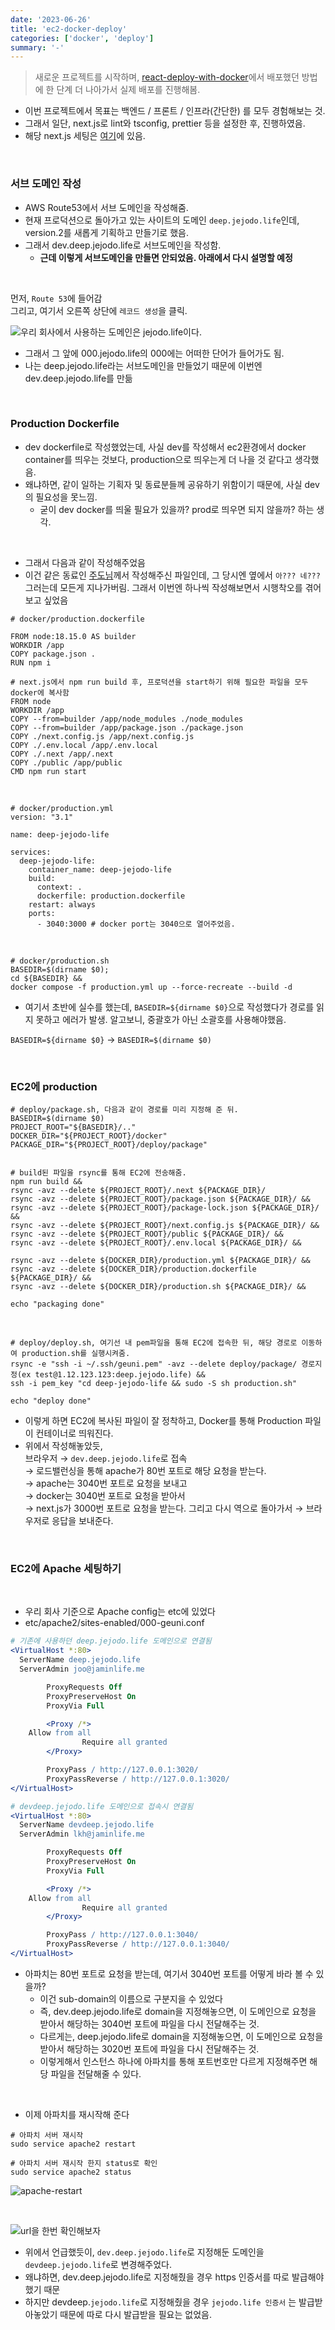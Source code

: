 ```yaml
---
date: '2023-06-26'
title: 'ec2-docker-deploy'
categories: ['docker', 'deploy']
summary: '-'
---
```


> 새로운 프로젝트를 시작하며, [react-deploy-with-docker](https://geuni620.github.io/blog/2023/6/6/react-deploy-with-docker/)에서 배포했던 방법에 한 단계 더 나아가서 실제 배포를 진행해봄.

- 이번 프로젝트에서 목표는 백엔드 / 프론트 / 인프라(간단한) 를 모두 경험해보는 것.
- 그래서 일단, next.js로 lint와 tsconfig, prettier 등을 설정한 후, 진행하였음.
- 해당 next.js 세팅은 [여기](https://github.com/Geuni620/next-boilerplate)에 있음.

<br>

### 서브 도메인 작성

- AWS Route53에서 서브 도메인을 작성해줌.
- 현재 프로덕션으로 돌아가고 있는 사이트의 도메인 `deep.jejodo.life`인데, version.2를 새롭게 기획하고 만들기로 했음.
- 그래서 dev.deep.jejodo.life로 서브도메인을 작성함.
  - **근데 이렇게 서브도메인을 만들면 안되었음. 아래에서 다시 설명할 예정**

<br>

먼저, `Route 53`에 들어감  
그리고, 여기서 오른쪽 상단에 `레코드 생성`을 클릭.

![우리 회사에서 사용하는 도메인은 jejodo.life이다.](./sub-domain.png)

- 그래서 그 앞에 000.jejodo.life의 000에는 어떠한 단어가 들어가도 됨.
- 나는 deep.jejodo.life라는 서브도메인을 만들었기 때문에 이번엔 dev.deep.jejodo.life를 만듦

<br>

### Production Dockerfile

- dev dockerfile로 작성했었는데, 사실 dev를 작성해서 ec2환경에서 docker container를 띄우는 것보다, production으로 띄우는게 더 나을 것 같다고 생각했음.
- 왜냐하면, 같이 일하는 기획자 및 동료분들께 공유하기 위함이기 때문에, 사실 dev의 필요성을 못느낌.
  - 굳이 dev docker를 띄울 필요가 있을까? prod로 띄우면 되지 않을까? 하는 생각.

<br>

- 그래서 다음과 같이 작성해주었음
- 이건 같은 동료인 [주도님](https://github.com/dohyeon2)께서 작성해주신 파일인데, 그 당시엔 옆에서 `아??? 네???` 그러는데 모든게 지나가버림. 그래서 이번엔 하나씩 작성해보면서 시행착오를 겪어보고 싶었음

```DOCKER
# docker/production.dockerfile

FROM node:18.15.0 AS builder
WORKDIR /app
COPY package.json .
RUN npm i

# next.js에서 npm run build 후, 프로덕션을 start하기 위해 필요한 파일을 모두 docker에 복사함
FROM node
WORKDIR /app
COPY --from=builder /app/node_modules ./node_modules
COPY --from=builder /app/package.json ./package.json
COPY ./next.config.js /app/next.config.js
COPY ./.env.local /app/.env.local
COPY ./.next /app/.next
COPY ./public /app/public
CMD npm run start
```

<br>

```YML
# docker/production.yml
version: "3.1"

name: deep-jejodo-life

services:
  deep-jejodo-life:
    container_name: deep-jejodo-life
    build:
      context: .
      dockerfile: production.dockerfile
    restart: always
    ports:
      - 3040:3000 # docker port는 3040으로 열어주었음.
```

<br>

```SH
# docker/production.sh
BASEDIR=$(dirname $0);
cd ${BASEDIR} &&
docker compose -f production.yml up --force-recreate --build -d
```

- 여기서 초반에 실수를 했는데, `BASEDIR=${dirname $0}`으로 작성했다가 경로를 읽지 못하고 에러가 발생. 알고보니, 중괄호가 아닌 소괄호를 사용해야했음.

`BASEDIR=${dirname $0}` → `BASEDIR=$(dirname $0)`

 <br>

### EC2에 production

```SH
# deploy/package.sh, 다음과 같이 경로를 미리 지정해 준 뒤.
BASEDIR=$(dirname $0)
PROJECT_ROOT="${BASEDIR}/.."
DOCKER_DIR="${PROJECT_ROOT}/docker"
PACKAGE_DIR="${PROJECT_ROOT}/deploy/package"


# build된 파일을 rsync를 통해 EC2에 전송해줌.
npm run build &&
rsync -avz --delete ${PROJECT_ROOT}/.next ${PACKAGE_DIR}/
rsync -avz --delete ${PROJECT_ROOT}/package.json ${PACKAGE_DIR}/ &&
rsync -avz --delete ${PROJECT_ROOT}/package-lock.json ${PACKAGE_DIR}/ &&
rsync -avz --delete ${PROJECT_ROOT}/next.config.js ${PACKAGE_DIR}/ &&
rsync -avz --delete ${PROJECT_ROOT}/public ${PACKAGE_DIR}/ &&
rsync -avz --delete ${PROJECT_ROOT}/.env.local ${PACKAGE_DIR}/ &&

rsync -avz --delete ${DOCKER_DIR}/production.yml ${PACKAGE_DIR}/ &&
rsync -avz --delete ${DOCKER_DIR}/production.dockerfile ${PACKAGE_DIR}/ &&
rsync -avz --delete ${DOCKER_DIR}/production.sh ${PACKAGE_DIR}/ &&

echo "packaging done"
```

<br>

```SH
# deploy/deploy.sh, 여기선 내 pem파일을 통해 EC2에 접속한 뒤, 해당 경로로 이동하여 production.sh를 실행시켜줌.
rsync -e "ssh -i ~/.ssh/geuni.pem" -avz --delete deploy/package/ 경로지정(ex test@1.12.123.123:deep.jejodo.life) &&
ssh -i pem_key "cd deep-jejodo-life && sudo -S sh production.sh"

echo "deploy done"
```

- 이렇게 하면 EC2에 복사된 파일이 잘 정착하고, Docker를 통해 Production 파일이 컨테이너로 띄워진다.
- 위에서 작성해놓았듯,  
  브라우저 → `dev.deep.jejodo.life`로 접속  
  → 로드밸런싱을 통해 apache가 80번 포트로 해당 요청을 받는다.  
  → apache는 3040번 포트로 요청을 보내고  
  → docker는 3040번 포트로 요청을 받아서  
  → next.js가 3000번 포트로 요청을 받는다. 그리고 다시 역으로 돌아가서 → 브라우저로 응답을 보내준다.

<br>

### EC2에 Apache 세팅하기

<br>

- 우리 회사 기준으로 Apache config는 etc에 있었다
- etc/apache2/sites-enabled/000-geuni.conf

```APACHE
# 기존에 사용하던 deep.jejodo.life 도메인으로 연결됨
<VirtualHost *:80>
  ServerName deep.jejodo.life
  ServerAdmin joo@jaminlife.me

        ProxyRequests Off
        ProxyPreserveHost On
        ProxyVia Full

        <Proxy /*>
    Allow from all
                Require all granted
        </Proxy>

        ProxyPass / http://127.0.0.1:3020/
        ProxyPassReverse / http://127.0.0.1:3020/
</VirtualHost>

# devdeep.jejodo.life 도메인으로 접속시 연결됨
<VirtualHost *:80>
  ServerName devdeep.jejodo.life
  ServerAdmin lkh@jaminlife.me

        ProxyRequests Off
        ProxyPreserveHost On
        ProxyVia Full

        <Proxy /*>
    Allow from all
                Require all granted
        </Proxy>

        ProxyPass / http://127.0.0.1:3040/
        ProxyPassReverse / http://127.0.0.1:3040/
</VirtualHost>
```

- 아파치는 80번 포트로 요청을 받는데, 여기서 3040번 포트를 어떻게 바라 볼 수 있을까?
  - 이건 sub-domain의 이름으로 구분지을 수 있었다
  - 즉, dev.deep.jejodo.life로 domain을 지정해놓으면, 이 도메인으로 요청을 받아서 해당하는 3040번 포트에 파일을 다시 전달해주는 것.
  - 다르게는, deep.jejodo.life로 domain을 지정해놓으면, 이 도메인으로 요청을 받아서 해당하는 3020번 포트에 파일을 다시 전달해주는 것.
  - 이렇게해서 인스턴스 하나에 아파치를 통해 포트번호만 다르게 지정해주면 해당 파일을 전달해줄 수 있다.

<br>

- 이제 아파치를 재시작해 준다

```SH
# 아파치 서버 재시작
sudo service apache2 restart

# 아파치 서버 재시작 한지 status로 확인
sudo service apache2 status
```

![apache-restart](./apache_restart.png)

<br>

![url을 한번 확인해보자](./deep.jejodo.life.png)

- 위에서 언급했듯이, `dev.deep.jejodo.life`로 지정해둔 도메인을 `devdeep.jejodo.life`로 변경해주었다.
- 왜냐하면, dev.deep.jejodo.life로 지정해줬을 경우 https 인증서를 따로 발급해야했기 때문
- 하지만 devdeep.`jejodo.life`로 지정해줬을 경우 `jejodo.life 인증서` 는 발급받아놓았기 때문에 따로 다시 발급받을 필요는 없었음.
